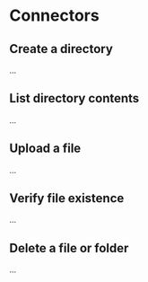 # Connectors

## Create a directory

...

## List directory contents

...

## Upload a file

...

## Verify file existence

...

## Delete a file or folder

...
